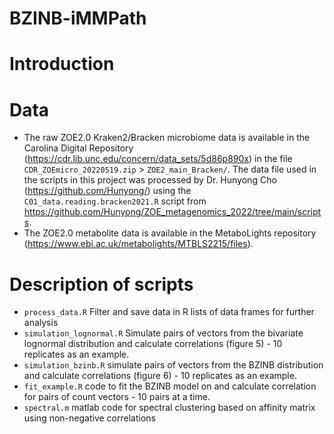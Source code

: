 # BZINB-iMMPath

# Introduction


# Data
* The raw ZOE2.0 Kraken2/Bracken microbiome data is available in the Carolina Digital Repository (https://cdr.lib.unc.edu/concern/data_sets/5d86p890x) in the file `CDR_ZOEmicro_20220519.zip` > `ZOE2_main_Bracken/`. The data file used in the scripts in this project was processed by Dr. Hunyong Cho (https://github.com/Hunyong/) using the `C01_data.reading.bracken2021.R` script from https://github.com/Hunyong/ZOE_metagenomics_2022/tree/main/scripts. 
* The ZOE2.0 metabolite data is available in the MetaboLights repository (https://www.ebi.ac.uk/metabolights/MTBLS2215/files).

# Description of scripts
* `process_data.R` Filter and save data in R lists of data frames for further analysis
* `simulation_lognormal.R` Simulate pairs of vectors from the bivariate lognormal distribution and calculate correlations (figure 5) - 10 replicates as an example.
* `simulation_bzinb.R` simulate pairs of vectors from the BZINB distribution and calculate correlations (figure 6) - 10 replicates as an example.
* `fit_example.R` code to fit the BZINB model on and calculate correlation for pairs of count vectors - 10 pairs at a time. 
* `spectral.m` matlab code for spectral clustering based on affinity matrix using non-negative correlations




